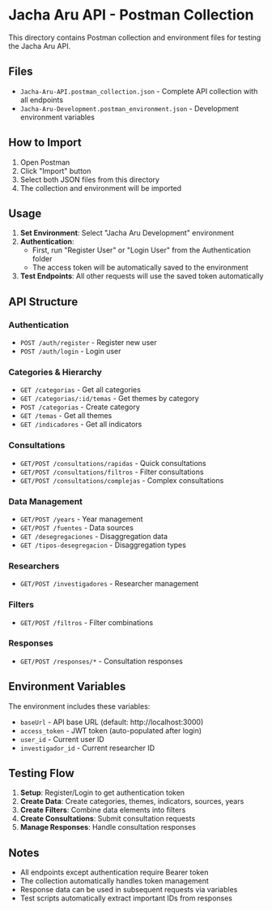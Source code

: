 # Jacha Aru API - Postman Collection

This directory contains Postman collection and environment files for testing the Jacha Aru API.

## Files

- `Jacha-Aru-API.postman_collection.json` - Complete API collection with all endpoints
- `Jacha-Aru-Development.postman_environment.json` - Development environment variables

## How to Import

1. Open Postman
2. Click "Import" button
3. Select both JSON files from this directory
4. The collection and environment will be imported

## Usage

1. **Set Environment**: Select "Jacha Aru Development" environment
2. **Authentication**: 
   - First, run "Register User" or "Login User" from the Authentication folder
   - The access token will be automatically saved to the environment
3. **Test Endpoints**: All other requests will use the saved token automatically

## API Structure

### Authentication
- `POST /auth/register` - Register new user
- `POST /auth/login` - Login user

### Categories & Hierarchy  
- `GET /categorias` - Get all categories
- `GET /categorias/:id/temas` - Get themes by category
- `POST /categorias` - Create category
- `GET /temas` - Get all themes
- `GET /indicadores` - Get all indicators

### Consultations
- `GET/POST /consultations/rapidas` - Quick consultations
- `GET/POST /consultations/filtros` - Filter consultations  
- `GET/POST /consultations/complejas` - Complex consultations

### Data Management
- `GET/POST /years` - Year management
- `GET/POST /fuentes` - Data sources
- `GET /desegregaciones` - Disaggregation data
- `GET /tipos-desegregacion` - Disaggregation types

### Researchers
- `GET/POST /investigadores` - Researcher management

### Filters
- `GET/POST /filtros` - Filter combinations

### Responses
- `GET/POST /responses/*` - Consultation responses

## Environment Variables

The environment includes these variables:
- `baseUrl` - API base URL (default: http://localhost:3000)
- `access_token` - JWT token (auto-populated after login)
- `user_id` - Current user ID
- `investigador_id` - Current researcher ID

## Testing Flow

1. **Setup**: Register/Login to get authentication token
2. **Create Data**: Create categories, themes, indicators, sources, years
3. **Create Filters**: Combine data elements into filters  
4. **Create Consultations**: Submit consultation requests
5. **Manage Responses**: Handle consultation responses

## Notes

- All endpoints except authentication require Bearer token
- The collection automatically handles token management
- Response data can be used in subsequent requests via variables
- Test scripts automatically extract important IDs from responses